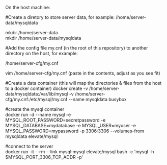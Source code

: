 On the host machine: 

#Create a diretory to store server data, for example: /home/server-data/mysqldata  

mkdir /home/server-data  
mkdir /home/server-data/mysqldata  

#Add the config file my.cnf (in the root of this repository) to another directory on the host, for example:  

/home/server-cfg/my.cnf  

vim /home/server-cfg/my.cnf 
(paste in the contents, adjust as you see fit)  

#Create a data container  (this will map the directories & files from the host to a docker container) 
docker create -v /home/server-data/mysqldata:/var/lib/mysql -v /home/server-cfg/my.cnf:/etc/mysql/my.cnf --name mysqldata busybox  

#create the mysql container  
docker run -d --name mysql -e MYSQL_ROOT_PASSWORD=secretpassword -e MYSQL_DATABASE=mydatabase -e MYSQL_USER=myuser -e MYSQL_PASSWORD=mypassword -p 3306:3306 --volumes-from mysqldata elevate/mysql     

#connect to the server  
docker run -it --rm --link mysql:mysql elevate/mysql bash -c 'mysql -h $MYSQL_PORT_3306_TCP_ADDR -p'  
